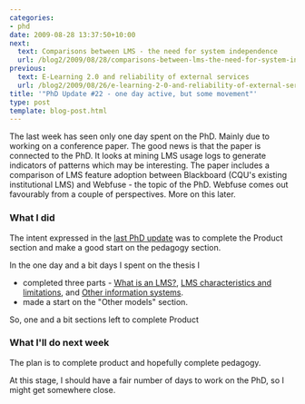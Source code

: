 ```yaml
---
categories:
- phd
date: 2009-08-28 13:37:50+10:00
next:
  text: Comparisons between LMS - the need for system independence
  url: /blog2/2009/08/28/comparisons-between-lms-the-need-for-system-independence/
previous:
  text: E-Learning 2.0 and reliability of external services
  url: /blog2/2009/08/26/e-learning-2-0-and-reliability-of-external-services/
title: '"PhD Update #22 - one day active, but some movement"'
type: post
template: blog-post.html
---
```

The last week has seen only one day spent on the PhD. Mainly due to working on a conference paper. The good news is that the paper is connected to the PhD. It looks at mining LMS usage logs to generate indicators of patterns which may be interesting. The paper includes a comparison of LMS feature adoption between Blackboard (CQU's existing institutional LMS) and Webfuse - the topic of the PhD. Webfuse comes out favourably from a couple of perspectives. More on this later.

### What I did

The intent expressed in the [last PhD update](/blog2/2009/08/21/phd-update-21-end-in-sight-for-chapter-2/) was to complete the Product section and make a good start on the pedagogy section.

In the one day and a bit days I spent on the thesis I

- completed three parts - [What is an LMS?](/blog2/2009/08/21/what-is-an-lms/), [LMS characteristics and limitations](/blog2/2009/08/23/lms-characteristics-and-limitations/), and [Other information systems](/blog2/2009/08/23/other-information-systems-in-higher-education/).
- made a start on the "Other models" section.

So, one and a bit sections left to complete Product

### What I'll do next week

The plan is to complete product and hopefully complete pedagogy.

At this stage, I should have a fair number of days to work on the PhD, so I might get somewhere close.